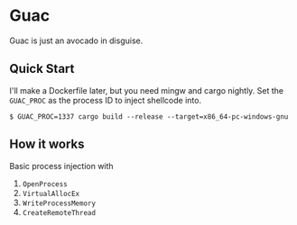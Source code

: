 # Guac

Guac is just an avocado in disguise.

## Quick Start
I'll make a Dockerfile later, but you need mingw and cargo nightly.
Set the `GUAC_PROC` as the process ID to inject shellcode into.

```
$ GUAC_PROC=1337 cargo build --release --target=x86_64-pc-windows-gnu
```

## How it works
Basic process injection with
1. `OpenProcess`
2. `VirtualAllocEx`
3. `WriteProcessMemory`
4. `CreateRemoteThread`
